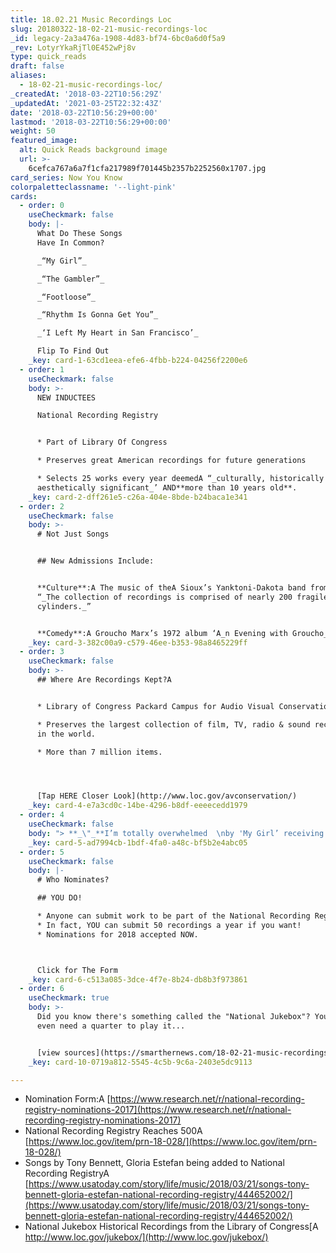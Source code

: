 ```yaml
---
title: 18.02.21 Music Recordings Loc
slug: 20180322-18-02-21-music-recordings-loc
_id: legacy-2a3a476a-1908-4d83-bf74-6bc0a6d0f5a9
_rev: LotyrYkaRjTl0E452wPj8v
type: quick_reads
draft: false
aliases:
  - 18-02-21-music-recordings-loc/
_createdAt: '2018-03-22T10:56:29Z'
_updatedAt: '2021-03-25T22:32:43Z'
date: '2018-03-22T10:56:29+00:00'
lastmod: '2018-03-22T10:56:29+00:00'
weight: 50
featured_image:
  alt: Quick Reads background image
  url: >-
    6cefca767a6a7f1cfa217989f701445b2357b2252560x1707.jpg
card_series: Now You Know
colorpaletteclassname: '--light-pink'
cards:
  - order: 0
    useCheckmark: false
    body: |-
      What Do These Songs  
      Have In Common?

      _“My Girl”_

      _“The Gambler”_

      _“Footloose”_

      _“Rhythm Is Gonna Get You”_

      _‘I Left My Heart in San Francisco’_

      Flip To Find Out
    _key: card-1-63cd1eea-efe6-4fbb-b224-04256f2200e6
  - order: 1
    useCheckmark: false
    body: >-
      NEW INDUCTEES  

      National Recording Registry


      * Part of Library Of Congress

      * Preserves great American recordings for future generations

      * Selects 25 works every year deemedA “_culturally, historically or
      aesthetically significant_’ AND**more than 10 years old**.
    _key: card-2-dff261e5-c26a-404e-8bde-b24baca1e341
  - order: 2
    useCheckmark: false
    body: >-
      # Not Just Songs


      ## New Admissions Include:


      **Culture**:A The music of theA Sioux’s Yanktoni-Dakota band from 1928. A
      “_The collection of recordings is comprised of nearly 200 fragile wax
      cylinders._”


      **Comedy**:A Groucho Marx’s 1972 album ‘A_n Evening with Groucho_.’
    _key: card-3-382c00a9-c579-46ee-b353-98a8465229ff
  - order: 3
    useCheckmark: false
    body: >-
      ## Where Are Recordings Kept?A


      * Library of Congress Packard Campus for Audio Visual Conservation

      * Preserves the largest collection of film, TV, radio & sound recordings
      in the world.

      * More than 7 million items.




      [Tap HERE Closer Look](http://www.loc.gov/avconservation/)
    _key: card-4-e7a3cd0c-14be-4296-b8df-eeeecedd1979
  - order: 4
    useCheckmark: false
    body: "> **_\"_**I’m totally overwhelmed  \nby 'My Girl’ receiving such an honor. As a songwriter, it has become my international anthem. People in countries where English is not the primary language know and sing a\x18My Girl’ when I perform it.\"  \n  \nSmokey Robinson, co-writer My Girl, LOC Press Release, March 21, 2018"
    _key: card-5-ad7994cb-1bdf-4fa0-a48c-bf5b2e4abc05
  - order: 5
    useCheckmark: false
    body: |-
      # Who Nominates?

      ## YOU DO!

      * Anyone can submit work to be part of the National Recording Registry
      * In fact, YOU can submit 50 recordings a year if you want!
      * Nominations for 2018 accepted NOW.



      Click for The Form
    _key: card-6-c513a085-3dce-4f7e-8b24-db8b3f973861
  - order: 6
    useCheckmark: true
    body: >-
      Did you know there's something called the "National Jukebox"? You don't
      even need a quarter to play it...


      [view sources](https://smarthernews.com/18-02-21-music-recordings-loc/)
    _key: card-10-0719a812-5545-4c5b-9c6a-2403e5dc9113

---
```

* Nomination Form:A [https://www.research.net/r/national-recording-registry-nominations-2017](https://www.research.net/r/national-recording-registry-nominations-2017)
* National Recording Registry Reaches 500A [https://www.loc.gov/item/prn-18-028/](https://www.loc.gov/item/prn-18-028/)
* Songs by Tony Bennett, Gloria Estefan being added to National Recording RegistryA [https://www.usatoday.com/story/life/music/2018/03/21/songs-tony-bennett-gloria-estefan-national-recording-registry/444652002/](https://www.usatoday.com/story/life/music/2018/03/21/songs-tony-bennett-gloria-estefan-national-recording-registry/444652002/)
* National Jukebox Historical Recordings from the Library of Congress[A http://www.loc.gov/jukebox/](http://www.loc.gov/jukebox/)